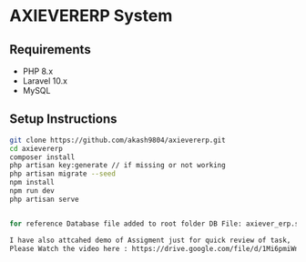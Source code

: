 # AXIEVERERP System

## Requirements
- PHP 8.x
- Laravel 10.x
- MySQL

## Setup Instructions
```bash
git clone https://github.com/akash9804/axievererp.git
cd axievererp
composer install
php artisan key:generate // if missing or not working
php artisan migrate --seed
npm install 
npm run dev
php artisan serve


for reference Database file added to root folder DB File: axiever_erp.sql

I have also attcahed demo of Assigment just for quick review of task,
Please Watch the video here : https://drive.google.com/file/d/1Mi6pmiWndlYfFdCtMmRdBZjwV4hz3XyI/view?usp=sharing

